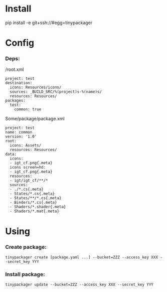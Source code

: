 # Install

pip install -e git+ssh://#egg=tinypackager


# Config

### Deps:

/root.xml

```
project: test
destination:
  icons: Resources/icons/
  sources: _BUILD_SRC/%(project)s-%(name)s/
  resources: Resources/
packages:
  test:
    common: true
```

Some/package/package.xml

```
project: test
name: common
version: '1.0'
root:
  icons: Assets/
  resources: Resources/
data:
  icons:
  - igt_cf.png{.meta}
  icons screen=hd:
  - igt_cf.png{.meta}
  resources:
  - igt/igt_cf/**/*
  sources:
  - ./*.cs{.meta}
  - States/*.cs{.meta}
  - States/**/*.cs{.meta}
  - Binders/*.cs{.meta}
  - Shaders/*.shader{.meta}
  - Shaders/*.mat{.meta}
```

# Using

### Create package:

```
tinypackager create [package.yaml ...] --bucket=ZZZ --access_key XXX --secret_key YYY
```

### Install package:

```
tinypackager update --bucket=ZZZ --access_key XXX --secret_key YYY
```